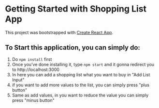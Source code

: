 # Getting Started with Shopping List App

This project was bootstrapped with [Create React App](https://github.com/facebook/create-react-app).

## To Start this application, you can simply do:
1. Do `npm install` first
2. Once you've done installing it, type `npm start` and it gonna redirect you to http://localhost:3000
3. In here you can add a shopping list what you want to buy in "Add List Input"
4. if you want to add more values ​​to the list, you can simply press "plus button"
5. Same as add values, in you want to reduce the value you can simply press "minus button"